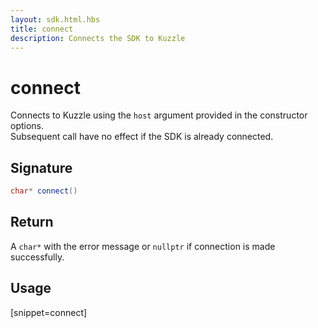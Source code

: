 ```yaml
---
layout: sdk.html.hbs
title: connect
description: Connects the SDK to Kuzzle
---
```


# connect

Connects to Kuzzle using the `host` argument provided in the constructor options.  
Subsequent call have no effect if the SDK is already connected.

## Signature

```cpp
char* connect()
```

## Return

A `char*` with the error message or `nullptr` if connection is made successfully.

## Usage

[snippet=connect]

